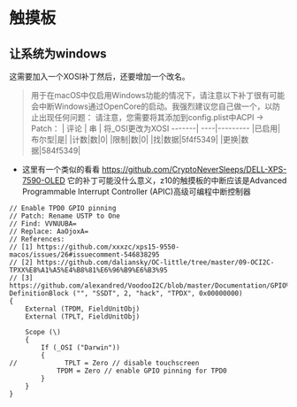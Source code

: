 # 触摸板
## 让系统为windows
这需要加入一个XOSI补丁然后，还要增加一个改名。
> 用于在macOS中仅启用Windows功能的情况下，请注意以下补丁很有可能会中断Windows通过OpenCore的启动。我强烈建议您自己做一个，以防止出现任何问题：
> 请注意，您需要将其添加到config.plist中ACPI -> Patch：
> | 评论 |	串	| 将_OSI更改为XOSI
> -------| ----|---------
> |已启用|布尔型|是|
> |计数|数|0|
> |限制|数|0|
> |找|数据|5f4f5349|
> |更换|数据|584f5349|

* 这里有一个类似的看看
https://github.com/CryptoNeverSleeps/DELL-XPS-7590-OLED
它的补丁可能没什么意义，z10的触摸板的中断应该是Advanced Programmable Interrupt Controller (APIC)高级可编程中断控制器
```
// Enable TPD0 GPIO pinning
// Patch: Rename USTP to One 
// Find: VVNUUBA=
// Replace: AaOjoxA=
// References:
// [1] https://github.com/xxxzc/xps15-9550-macos/issues/26#issuecomment-546838295
// [2] https://github.com/daliansky/OC-little/tree/master/09-OCI2C-TPXX%E8%A1%A5%E4%B8%81%E6%96%B9%E6%B3%95
// [3] https://github.com/alexandred/VoodooI2C/blob/master/Documentation/GPIO%20Pinning.md
DefinitionBlock ("", "SSDT", 2, "hack", "TPDX", 0x00000000)
{
    External (TPDM, FieldUnitObj)
    External (TPLT, FieldUnitObj)

    Scope (\)
    {
        If (_OSI ("Darwin"))
        {
//            TPLT = Zero // disable touchscreen
            TPDM = Zero // enable GPIO pinning for TPD0
        }
    }
}
```